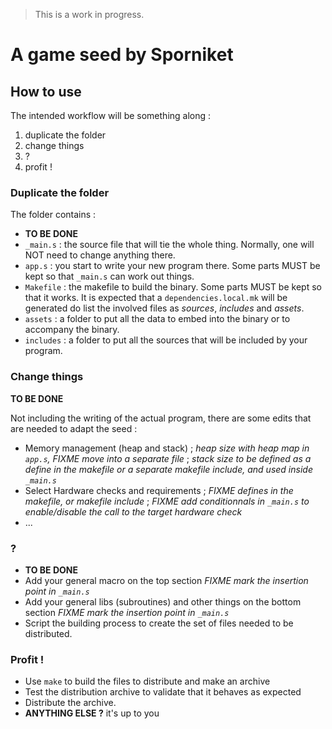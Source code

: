 > This is a work in progress.

# A game seed by Sporniket

## How to use

The intended workflow will be something along :

1. duplicate the folder
1. change things
1. ?
1. profit !

### Duplicate the folder

The folder contains : 

* **TO BE DONE**
* `_main.s` : the source file that will tie the whole thing. Normally, one will NOT need to change anything there.
* `app.s` : you start to write your new program there. Some parts MUST be kept so that `_main.s` can work out things.
* `Makefile` : the makefile to build the binary. Some parts MUST be kept so that it works. It is expected that a `dependencies.local.mk` will be generated do list the involved files as _sources_, _includes_ and _assets_. 
* `assets` : a folder to put all the data to embed into the binary or to accompany the binary.
* `includes` : a folder to put all the sources that will be included by your program.

### Change things

**TO BE DONE**

Not including the writing of the actual program, there are some edits that are needed to adapt the seed :

* Memory management (heap and stack) ; _heap size with heap map in `app.s`, FIXME move into a separate file_ ; _stack size to be defined as a define in the makefile or a separate makefile include, and used inside `_main.s`_
* Select Hardware checks and requirements ; _FIXME defines in the makefile, or makefile include_ ; _FIXME add conditionnals in `_main.s` to enable/disable the call to the target hardware check_
* ...

### ?

* **TO BE DONE**
* Add your general macro on the top section _FIXME mark the insertion point in `_main.s`_
* Add your general libs (subroutines) and other things on the bottom section _FIXME mark the insertion point in `_main.s`_
* Script the building process to create the set of files needed to be distributed.

### Profit !

* Use `make` to build the files to distribute and make an archive
* Test the distribution archive to validate that it behaves as expected
* Distribute the archive.
* **ANYTHING ELSE ?** it's up to you